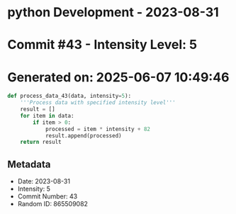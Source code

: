 ﻿# python Development - 2023-08-31
# Commit #43 - Intensity Level: 5
# Generated on: 2025-06-07 10:49:46
```python
def process_data_43(data, intensity=5):
    '''Process data with specified intensity level'''
    result = []
    for item in data:
        if item > 0:
            processed = item * intensity + 82
            result.append(processed)
    return result
```
## Metadata
- Date: 2023-08-31
- Intensity: 5
- Commit Number: 43
- Random ID: 865509082
